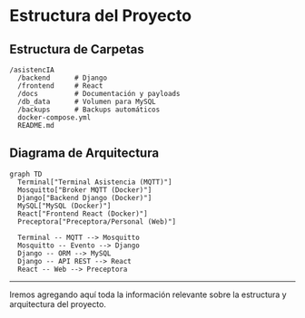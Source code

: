 # Estructura del Proyecto

## Estructura de Carpetas

```
/asistencIA
  /backend      # Django
  /frontend     # React
  /docs         # Documentación y payloads
  /db_data      # Volumen para MySQL
  /backups      # Backups automáticos
  docker-compose.yml
  README.md
```

## Diagrama de Arquitectura

```mermaid
graph TD
  Terminal["Terminal Asistencia (MQTT)"]
  Mosquitto["Broker MQTT (Docker)"]
  Django["Backend Django (Docker)"]
  MySQL["MySQL (Docker)"]
  React["Frontend React (Docker)"]
  Preceptora["Preceptora/Personal (Web)"]

  Terminal -- MQTT --> Mosquitto
  Mosquitto -- Evento --> Django
  Django -- ORM --> MySQL
  Django -- API REST --> React
  React -- Web --> Preceptora
```

---

Iremos agregando aquí toda la información relevante sobre la estructura y arquitectura del proyecto.
